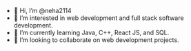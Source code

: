 - 👋 Hi, I’m @neha2114
- 👀 I’m interested in web development and full stack software development.
- 🌱 I’m currently learning Java, C++, React JS, and SQL.
- 💞️ I’m looking to collaborate on web development projects.

<!---
neha2114/neha2114 is a ✨ special ✨ repository because its `README.md` (this file) appears on your GitHub profile.
You can click the Preview link to take a look at your changes.
--->
